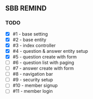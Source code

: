 ## SBB REMIND
### TODO
- [x] #1 - base setting
- [x] #2 - base entity
- [x] #3 - index controller
- [x] #4 - question & answer entity setup
- [x] #5 - question create with form
- [ ] #6 - question list with paging
- [ ] #7 - answer create with form
- [ ] #8 - navigation bar
- [ ] #9 - security setup
- [ ] #10 - member signup
- [ ] #11 - member login